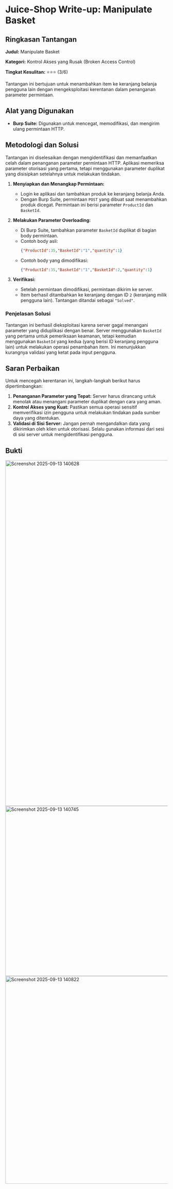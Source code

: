 # Juice-Shop Write-up: Manipulate Basket

## Ringkasan Tantangan

**Judul:** Manipulate Basket

**Kategori:** Kontrol Akses yang Rusak (Broken Access Control)

**Tingkat Kesulitan:** ⭐⭐⭐ (3/6)

Tantangan ini bertujuan untuk menambahkan item ke keranjang belanja pengguna lain dengan mengeksploitasi kerentanan dalam penanganan parameter permintaan.

## Alat yang Digunakan

*   **Burp Suite:** Digunakan untuk mencegat, memodifikasi, dan mengirim ulang permintaan HTTP.

## Metodologi dan Solusi

Tantangan ini diselesaikan dengan mengidentifikasi dan memanfaatkan celah dalam penanganan parameter permintaan HTTP. Aplikasi memeriksa parameter otorisasi yang pertama, tetapi menggunakan parameter duplikat yang disisipkan setelahnya untuk melakukan tindakan.

1.  **Menyiapkan dan Menangkap Permintaan:**
    *   Login ke aplikasi dan tambahkan produk ke keranjang belanja Anda.
    *   Dengan Burp Suite, permintaan `POST` yang dibuat saat menambahkan produk dicegat. Permintaan ini berisi parameter `ProductId` dan `BasketId`.

2.  **Melakukan Parameter Overloading:**
    *   Di Burp Suite, tambahkan parameter `BasketId` duplikat di bagian body permintaan.
    *   Contoh body asli:
        ```json
        {"ProductId":35,"BasketId":"1","quantity":1}
        ```
    *   Contoh body yang dimodifikasi:
        ```json
        {"ProductId":35,"BasketId":"1","BasketId":2,"quantity":1}
        ```

3.  **Verifikasi:**
    *   Setelah permintaan dimodifikasi, permintaan dikirim ke server.
    *   Item berhasil ditambahkan ke keranjang dengan ID `2` (keranjang milik pengguna lain). Tantangan ditandai sebagai `"Solved"`.

### Penjelasan Solusi

Tantangan ini berhasil dieksploitasi karena server gagal menangani parameter yang diduplikasi dengan benar. Server menggunakan `BasketId` yang pertama untuk pemeriksaan keamanan, tetapi kemudian menggunakan `BasketId` yang kedua (yang berisi ID keranjang pengguna lain) untuk melakukan operasi penambahan item. Ini menunjukkan kurangnya validasi yang ketat pada input pengguna.

## Saran Perbaikan

Untuk mencegah kerentanan ini, langkah-langkah berikut harus dipertimbangkan:

1.  **Penanganan Parameter yang Tepat:** Server harus dirancang untuk menolak atau menangani parameter duplikat dengan cara yang aman.
2.  **Kontrol Akses yang Kuat:** Pastikan semua operasi sensitif memverifikasi izin pengguna untuk melakukan tindakan pada sumber daya yang ditentukan.
3.  **Validasi di Sisi Server:** Jangan pernah mengandalkan data yang dikirimkan oleh klien untuk otorisasi. Selalu gunakan informasi dari sesi di sisi server untuk mengidentifikasi pengguna.

## Bukti 
<img width="1919" height="1075" alt="Screenshot 2025-09-13 140628" src="https://github.com/user-attachments/assets/472ab200-0bd8-41f7-9921-2a466adca842" />

<img width="1577" height="529" alt="Screenshot 2025-09-13 140745" src="https://github.com/user-attachments/assets/77670f31-8325-47f1-b9ba-ac080fff438c" />

<img width="1919" height="646" alt="Screenshot 2025-09-13 140822" src="https://github.com/user-attachments/assets/56d10bf3-beb2-4590-b54f-b4b88339446d" />
